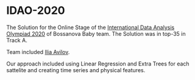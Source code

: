 # IDAO-2020
The Solution for the Online Stage of the <a href="https://idao.world/">International Data Analysis Olympiad 2020</a> of Bossanova Baby team. The Solution was in top-35 in Track A.

Team included <a href="https://github.com/Iliaavilov">Ilia Avilov</a>.

Our approach included using Linear Regression and Extra Trees for each sattelite and creating time series and physical features.
